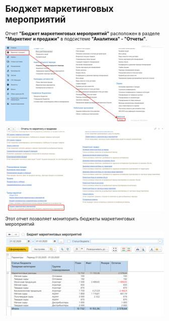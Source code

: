 # Бюджет маркетинговых мероприятий

Отчет **"Бюджет маркетинговых мероприятий"** расположен в разделе **"Маркетинг и продажи"** в подсистеме **"Аналитика" - "Отчеты"**.

[![1][1]][1]

[![2][2]][2]

Этот отчет позволяет мониторить бюджеты маркетинговых мероприятий

[![3][3]][3]

[1]: BudgetMarketingEvents.assets/1.png
[2]: BudgetMarketingEvents.assets/2.png
[3]: BudgetMarketingEvents.assets/3.png
